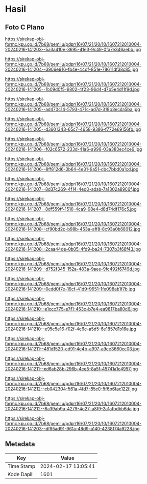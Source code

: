 # Hasil

## Foto C Plano

https://sirekap-obj-formc.kpu.go.id/7b68/pemilu/pdpr/16/07/21/20/10/1607212010004-20240216-141203--5a3a410e-3695-41e3-9c49-0fa7e346aebb.jpg

https://sirekap-obj-formc.kpu.go.id/7b68/pemilu/pdpr/16/07/21/20/10/1607212010004-20240216-141204--3906e916-fb4e-44df-851e-78611df38c85.jpg

https://sirekap-obj-formc.kpu.go.id/7b68/pemilu/pdpr/16/07/21/20/10/1607212010004-20240216-141205--1b09d0f5-9802-4f23-96d4-d7b5e4d11f9d.jpg

https://sirekap-obj-formc.kpu.go.id/7b68/pemilu/pdpr/16/07/21/20/10/1607212010004-20240216-141205--ad470c14-5793-471c-ad7d-318b3ecda5ba.jpg

https://sirekap-obj-formc.kpu.go.id/7b68/pemilu/pdpr/16/07/21/20/10/1607212010004-20240216-141205--d3601343-65c7-4658-9386-f772e69156fb.jpg

https://sirekap-obj-formc.kpu.go.id/7b68/pemilu/pdpr/16/07/21/20/10/1607212010004-20240216-141206--f02c6572-233d-41a6-a996-03a380ec4ce9.jpg

https://sirekap-obj-formc.kpu.go.id/7b68/pemilu/pdpr/16/07/21/20/10/1607212010004-20240216-141206--8ff812d6-3b64-4e31-9a51-dbc7bbd0a1cd.jpg

https://sirekap-obj-formc.kpu.go.id/7b68/pemilu/pdpr/16/07/21/20/10/1607212010004-20240216-141207--8d37c269-4f14-4ed0-adab-7a1302a8906f.jpg

https://sirekap-obj-formc.kpu.go.id/7b68/pemilu/pdpr/16/07/21/20/10/1607212010004-20240216-141207--8df559ff-1510-4ca9-98e4-d8d74df176c5.jpg

https://sirekap-obj-formc.kpu.go.id/7b68/pemilu/pdpr/16/07/21/20/10/1607212010004-20240216-141208--cf90bd2c-b98b-453a-aff8-8c93a0b68012.jpg

https://sirekap-obj-formc.kpu.go.id/7b68/pemilu/pdpr/16/07/21/20/10/1607212010004-20240216-141208--2caa44de-0b05-4fd9-ba24-7307b3f68f43.jpg

https://sirekap-obj-formc.kpu.go.id/7b68/pemilu/pdpr/16/07/21/20/10/1607212010004-20240216-141209--d752f345-152a-483a-9aee-9fc492f6749d.jpg

https://sirekap-obj-formc.kpu.go.id/7b68/pemilu/pdpr/16/07/21/20/10/1607212010004-20240216-141209--0edd0f7e-19cf-41d9-9951-1fe098ab1f7b.jpg

https://sirekap-obj-formc.kpu.go.id/7b68/pemilu/pdpr/16/07/21/20/10/1607212010004-20240216-141210--e1ccc775-e7f1-453c-b7e4-ea9817ba80d6.jpg

https://sirekap-obj-formc.kpu.go.id/7b68/pemilu/pdpr/16/07/21/20/10/1607212010004-20240216-141210--e95c5e16-f02f-4c6c-a5d5-6e1857d1b16a.jpg

https://sirekap-obj-formc.kpu.go.id/7b68/pemilu/pdpr/16/07/21/20/10/1607212010004-20240216-141211--481d1520-cd91-4c4b-a997-a9ce3660cc03.jpg

https://sirekap-obj-formc.kpu.go.id/7b68/pemilu/pdpr/16/07/21/20/10/1607212010004-20240216-141211--ed6ab28b-296b-4ce5-8a5f-45741a1c4957.jpg

https://sirekap-obj-formc.kpu.go.id/7b68/pemilu/pdpr/16/07/21/20/10/1607212010004-20240216-141212--cb042304-561a-4fd7-85c0-5f6b6fac122f.jpg

https://sirekap-obj-formc.kpu.go.id/7b68/pemilu/pdpr/16/07/21/20/10/1607212010004-20240216-141212--8a39ab9a-4279-4c27-a8f9-2a1afbdbb6da.jpg

https://sirekap-obj-formc.kpu.go.id/7b68/pemilu/pdpr/16/07/21/20/10/1607212010004-20240216-141203--df95ad91-961a-48d9-a140-4238f74a9228.jpg


## Metadata

| Key        | Value               |
| ---------- | ------------------- |
| Time Stamp | 2024-02-17 13:05:41 |
| Kode Dapil | 1601                |



